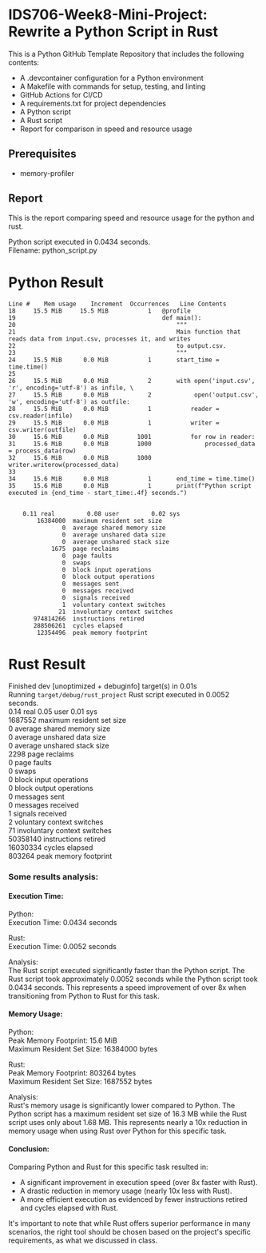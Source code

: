 # IDS706-Week8-Mini-Project: Rewrite a Python Script in Rust

This is a Python GitHub Template Repository that includes the following contents:
- A .devcontainer configuration for a Python environment
- A Makefile with commands for setup, testing, and linting
- GitHub Actions for CI/CD
- A requirements.txt for project dependencies
- A Python script
- A Rust script
- Report for comparison in speed and resource usage
  
## Prerequisites

- memory-profiler

## Report

This is the report comparing speed and resource usage for the python and rust.  

Python script executed in 0.0434 seconds.  
Filename: python_script.py  
  
Python Result
=============================================================
    Line #    Mem usage    Increment  Occurrences   Line Contents
    18     15.5 MiB     15.5 MiB           1   @profile  
    19                                         def main():  
    20                                             """  
    21                                             Main function that reads data from input.csv, processes it, and writes  
    22                                             to output.csv.  
    23                                             """  
    24     15.5 MiB      0.0 MiB           1       start_time = time.time()  
    25                                               
    26     15.5 MiB      0.0 MiB           2       with open('input.csv', 'r', encoding='utf-8') as infile, \  
    27     15.5 MiB      0.0 MiB           2            open('output.csv', 'w', encoding='utf-8') as outfile:  
    28     15.5 MiB      0.0 MiB           1           reader = csv.reader(infile)  
    29     15.5 MiB      0.0 MiB           1           writer = csv.writer(outfile)  
    30     15.6 MiB      0.0 MiB        1001           for row in reader:  
    31     15.6 MiB      0.0 MiB        1000               processed_data = process_data(row)  
    32     15.6 MiB      0.0 MiB        1000               writer.writerow(processed_data)  
    33                                           
    34     15.6 MiB      0.0 MiB           1       end_time = time.time()  
    35     15.6 MiB      0.0 MiB           1       print(f"Python script executed in {end_time - start_time:.4f} seconds.")  
  

        0.11 real         0.08 user         0.02 sys  
            16384000  maximum resident set size  
                   0  average shared memory size  
                   0  average unshared data size  
                   0  average unshared stack size  
                1675  page reclaims  
                   0  page faults  
                   0  swaps  
                   0  block input operations  
                   0  block output operations  
                   0  messages sent  
                   0  messages received  
                   0  signals received  
                   1  voluntary context switches  
                  21  involuntary context switches  
           974814266  instructions retired  
           288506261  cycles elapsed  
            12354496  peak memory footprint    

  
Rust Result
=============================================================  
Finished dev [unoptimized + debuginfo] target(s) in 0.01s  
     Running `target/debug/rust_project`
Rust script executed in 0.0052 seconds.  
        0.14 real         0.05 user         0.01 sys  
             1687552  maximum resident set size  
                   0  average shared memory size  
                   0  average unshared data size  
                   0  average unshared stack size  
                2298  page reclaims  
                   0  page faults  
                   0  swaps  
                   0  block input operations  
                   0  block output operations  
                   0  messages sent  
                   0  messages received  
                   1  signals received  
                   2  voluntary context switches  
                  71  involuntary context switches  
            50358140  instructions retired  
            16030334  cycles elapsed  
              803264  peak memory footprint  
  
### Some results analysis:  
  
#### Execution Time:
Python:  
Execution Time: 0.0434 seconds  
  
Rust:  
Execution Time: 0.0052 seconds  
  
Analysis:  
The Rust script executed significantly faster than the Python script. The Rust script took approximately 0.0052 seconds while the Python script took 0.0434 seconds. This represents a speed improvement of over 8x when transitioning from Python to Rust for this task.  
  
#### Memory Usage:
Python:  
Peak Memory Footprint: 15.6 MiB  
Maximum Resident Set Size: 16384000 bytes  
  
Rust:  
Peak Memory Footprint: 803264 bytes  
Maximum Resident Set Size: 1687552 bytes  
  
Analysis:  
Rust's memory usage is significantly lower compared to Python. The Python script has a maximum resident set size of 16.3 MB while the Rust script uses only about 1.68 MB. This represents nearly a 10x reduction in memory usage when using Rust over Python for this specific task.  
  
#### Conclusion:
Comparing Python and Rust for this specific task resulted in:  

- A significant improvement in execution speed (over 8x faster with Rust).
- A drastic reduction in memory usage (nearly 10x less with Rust).
- A more efficient execution as evidenced by fewer instructions retired and cycles elapsed with Rust.
  
It's important to note that while Rust offers superior performance in many scenarios, the right tool should be chosen based on the project's specific requirements, as what we discussed in class.



